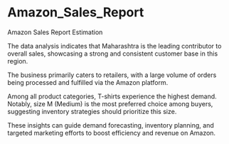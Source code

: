 # Amazon_Sales_Report
Amazon Sales Report Estimation

The data analysis indicates that Maharashtra is the leading contributor to overall sales, showcasing a strong and consistent customer base in this region.

The business primarily caters to retailers, with a large volume of orders being processed and fulfilled via the Amazon platform.

Among all product categories, T-shirts experience the highest demand. Notably, size M (Medium) is the most preferred choice among buyers, suggesting inventory strategies should prioritize this size.

These insights can guide demand forecasting, inventory planning, and targeted marketing efforts to boost efficiency and revenue on Amazon.

